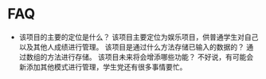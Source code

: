 # FAQ
* 该项目的主要的定位是什么？
该项目主要定位为娱乐项目，供普通学生对自己以及其他人成绩进行管理。
该项目是通过什么方法存储已输入的数据的？
通过数组的方法进行存储。
该项目未来将会增添哪些功能？
不好说，有可能会新添加其他模式进行管理，学生党还有很多事情要忙。
